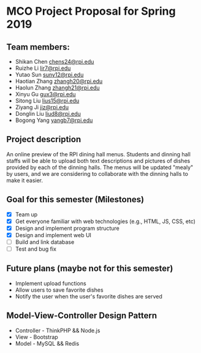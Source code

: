 # MCO Project Proposal for Spring 2019

## Team members:
+ Shikan Chen chens24@rpi.edu
+ Ruizhe Li lir7@rpi.edu
+ Yutao Sun suny12@rpi.edu
+ Haotian Zhang zhangh20@rpi.edu
+ Haolun Zhang zhangh21@rpi.edu
+ Xinyu Gu gux3@rpi.edu
+ Sitong Liu lius15@rpi.edu
+ Ziyang Ji jiz@rpi.edu
+ Donglin Liu liud8@rpi.edu
+ Bogong Yang yangb7@rpi.edu


## Project description
An online preview of the RPI dining hall menus.
Students and dinning hall staffs will be able to upload both text descriptions and pictures of dishes provided by each of the dinning halls.
The menus will be updated "mealy" by users, and we are considering to collaborate with the dinning halls to make it easier.

## Goal for this semester (Milestones)
- [x] Team up
- [x] Get everyone familiar with web technologies (e.g., HTML, JS, CSS, etc)
- [x] Design and implement program structure
- [x] Design and implement web UI
- [ ] Build and link database
- [ ] Test and bug fix

## Future plans (maybe not for this semester)
- Implement upload functions
- Allow users to save favorite dishes
- Notify the user when the user's favorite dishes are served

## Model-View-Controller Design Pattern
+ Controller - ThinkPHP && Node.js
+ View - Bootstrap
+ Model - MySQL && Redis

